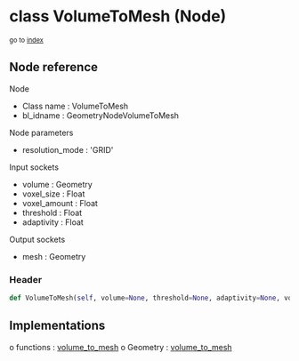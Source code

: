 # class VolumeToMesh (Node)

<sub>go to [index](/docs/index.md)</sub>

## Node reference

Node
 - Class name : VolumeToMesh
 - bl_idname : GeometryNodeVolumeToMesh

Node parameters
 - resolution_mode : 'GRID'

Input sockets
 - volume : Geometry
 - voxel_size : Float
 - voxel_amount : Float
 - threshold : Float
 - adaptivity : Float

Output sockets
 - mesh : Geometry

### Header

``` python
def VolumeToMesh(self, volume=None, threshold=None, adaptivity=None, voxel_amount=None, voxel_size=None, resolution_mode='GRID', node_label=None, node_color=None):
```

## Implementations

o functions : [volume_to_mesh](/docs/GeoNodes_classes/volume_to_mesh.md)
o Geometry : [volume_to_mesh](#volume_to_mesh) 

